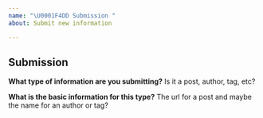 ```yaml
---
name: "\U0001F4DD Submission "
about: Submit new information

---
```


## Submission

**What type of information are you submitting?**
Is it a post, author, tag, etc?

**What is the basic information for this type?**
The url for a post and maybe the name for an author or tag?

<!---
Thank you for helping to make the compiler better!
-->
